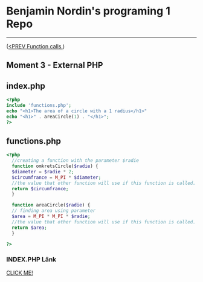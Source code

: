 #  Benjamin Nordin's programing 1 Repo #

***
([<PREV Function calls ](../functionparam.md))

##  Moment 3 - External PHP  ##


## index.php ##

```php
<?php
include 'functions.php';
echo "<h1>The area of a circle with a 1 radius</h1>"
echo "<h1>" . areaCircle(1) . "</h1>";
?>
```

## functions.php ##
```php
<?php
  //creating a function with the parameter $radie
  function omkretsCircle($radie) {
  $diameter = $radie * 2;
  $circumfrance = M_PI * $diameter;
  //the value that other function will use if this function is called.
  return $circumfrance;
  }

  function areaCircle($radie) {
  // finding area using parameter
  $area = M_PI * M_PI * $radie;
  //the value that other function will use if this function is called.
  return $area;
  }

?>

```

### INDEX.PHP Länk ###
<a href="http://php.benjaminnordin.se/external/">CLICK ME!</a>